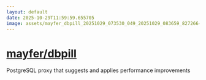 ```yaml
---
layout: default
date: 2025-10-29T11:59:59.655705
image: assets/mayfer_dbpill_20251029_073530_049_20251029_083659_827266--20251029T093725758--cropped.png
---
```


# [mayfer/dbpill](https://github.com/mayfer/dbpill/)

PostgreSQL proxy that suggests and applies performance improvements
